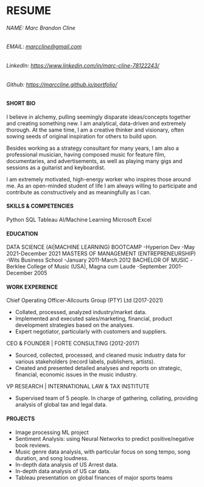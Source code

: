 # RESUME 
###### NAME:        Marc Brandon Cline
###### EMAIL:       marccline@gmail.com
###### LinkedIn:    https://www.linkedin.com/in/marc-cline-78122243/
###### Github:      https://marccline.github.io/portfolio/     

#### SHORT BIO
I believe in alchemy, pulling seemingly disparate ideas/concepts together and creating something new. I am analytical, data-driven and extremely thorough. At the same time, I am a creative thinker and visionary, often sowing seeds of original inspiration for others to build upon. 

Besides working as a strategy consultant for many years, I am also a professional musician, having composed music for feature film, documentaries, and advertisements, as well as playing many gigs and sessions as a guitarist and keyboardist. 

I am extremely motivated, high-energy worker who inspires those around me. As an open-minded student of life I am always willing to participate and contribute as constructively and as meaningfully as I can. 


#### SKILLS & COMPETENCIES
Python
SQL
Tableau
AI/Machine Learning
Microsoft Excel

#### EDUCATION
DATA SCIENCE (AI|MACHINE LEARNING) BOOTCAMP
-Hyperion Dev
-May 2021-December 2021
MASTERS OF MANAGEMENT (ENTREPRENEURSHIP)
-Wits Business School
-January 2011-March 2012
BACHELOR OF MUSIC
-Berklee College of Music (USA), Magna cum Laude
-September 2001-December 2005

#### WORK EXPERIENCE
Chief Operating Officer-Allcourts Group (PTY) Ltd (2017-2021)
- Collated, processed, analyzed industry/market data. 
- Implemented and executed sales/marketing, financial, product development strategies based on the analyses. 
- Expert negotiator, particularly with customers and suppliers.

CEO & FOUNDER | FORTE CONSULTING (2012-2017)
- Sourced, collected, processed, and cleaned music industry data for various stakeholders (record labels, publishers, artists). 
- Created and presented detailed analyses and reports on strategic, financial, economic issues in the music industry.

VP RESEARCH | INTERNATIONAL LAW & TAX INSTITUTE
- Supervised team of 5 people. In charge of gathering, collating, providing analysis of global tax and legal data.

#### PROJECTS 
- Image processing ML project
- Sentiment Analysis: using Neural Networks to predict positive/negative book reviews.
- Music genre data analysis, with particular focus on song tempo, song duration, and song loudness.
- In-depth data analysis of US Arrest data. 
- In-depth data analysis of US car data.
- Tableau presentation on global finances of major sports teams



